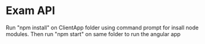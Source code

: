 # Exam API

Run "npm install" on ClientApp folder using command prompt for insall node modules.
Then run "npm start" on same folder to run the angular app

 
